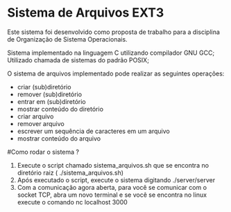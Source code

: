 # Sistema de Arquivos EXT3

Este sistema foi desenvolvido como proposta de trabalho para a disciplina de Organização de Sistema Operacionais.

Sistema implementado na linguagem C utilizando compilador GNU GCC;
Utilizado chamada de sistemas do padrão POSIX;

O sistema de arquivos implementado pode realizar as seguintes operações:
    
* criar (sub)diretório
* remover (sub)diretório
* entrar em (sub)diretório
* mostrar conteúdo do diretório
* criar arquivo 
* remover arquivo
* escrever um sequência de caracteres em um arquivo
* mostrar conteúdo do arquivo

#Como rodar o sistema ?

1. Execute o script chamado sistema_arquivos.sh que se encontra no diretório raiz ( ./sistema_arquivos.sh)
2. Após executado o script, execute o sistema digitando ./server/server
3. Com a comunicação agora aberta, para você se comunicar com o socket TCP, abra um novo terminal e se você se encontra no linux execute o comando nc localhost 3000
